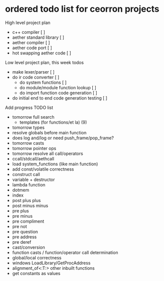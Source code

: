 # ordered todo list for ceorron projects

High level project plan
 - c++ compiler                                            [ ]
 - aether standard library                                 [ ]
 - aether compiler                                         [ ]
 - aether code port                                        [ ]
 - hot swapping aether code                                [ ]

Low level project plan, this week todos
 - make lexer/parser                                       [ ]
 - do ir code converter                                    [ ]
   - do system functions                                   [ ]
   - do module/module function lookup                      [ ]
   - do import function code generation                    [ ]
 - do initial end to end code generation testing           [ ]

Add progress TODO list
- tomorrow full search
    - templates (for functions/et la) (9)
- tomorrow types
- resolve globals before main function
- does log and/log or need push_frame/pop_frame?
- tomorrow casts
- tomorrow pointer ops
- tomorrow resolve all call/operators
- ccall/stdcall/aethcall
- load system_functions (like main function)
- add const/volatile correctness
- construct call
- variable + destructor
- lambda function
- dotmem
- index
- post plus plus
- post minus minus
- pre plus
- pre minus
- pre compliment
- pre not
- pre question
- pre address
- pre deref
- cast/conversion
- function casts / function/operator call determination
- global/local correctness
- windows LoadLibrary/GetProcAddress
- alignment_of<:T:> other inbuilt functions
- get constants as values
